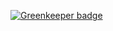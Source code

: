 
[![Greenkeeper badge](https://badges.greenkeeper.io/YurkaninRyan/tkplaceholder.io.svg)](https://greenkeeper.io/)
